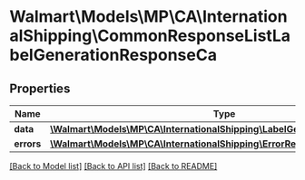 # Walmart\Models\MP\CA\InternationalShipping\CommonResponseListLabelGenerationResponseCa

## Properties

Name | Type | Description | Notes
------------ | ------------- | ------------- | -------------
**data** | [**\Walmart\Models\MP\CA\InternationalShipping\LabelGenerationResponseCa[]**](LabelGenerationResponseCa.md) | data | [optional]
**errors** | [**\Walmart\Models\MP\CA\InternationalShipping\ErrorResponse[]**](ErrorResponse.md) | errors | [optional]


[[Back to Model list]](./) [[Back to API list]](../../../../../README.md#supported-apis) [[Back to README]](../../../../../README.md)

